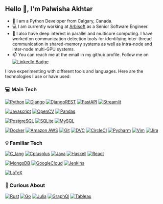 <h2>Hello 👋, I'm Palwisha Akhtar</h2> 

- 🐍 I am a Python Developer from Calgary, Canada.
- 💻 I am currently working at [Arbisoft](https://arbisoft.com/) as a Senior Software Engineer.
- 🔎 I also have deep interest in parallel and multicore computing. I have worked on communication detection tools for identifying inter-thread communication in shared-memory systems as well as intra-node and inter-node multi-GPU systems.
- 📫 You can reach me at the email in my github profile. Follow me on
<a href="https://www.linkedin.com/in/palwisha-akhtar"><img src="https://img.shields.io/badge/-LinkedIn-gray?style=for-the-badge&labelColor=0077B5&logo=LinkedIn" alt="LinkedIn Badge"></a>


I love experimenting with different tools and languages. Here are the technologies I use or have used:
 
<h3>💻 Main Tech</h3>

[![Python](https://img.shields.io/badge/Python-3776AB?style=for-the-badge&logo=python&logoColor=white&link=https://github.com/Palwisha-18/)](https://github.com/Palwisha-18/)
[![Django](https://img.shields.io/badge/-Django-092E20?style=for-the-badge&logo=django&link=https://github.com/Palwisha-18/)](https://github.com/Palwisha-18/)
[![DjangoREST](https://img.shields.io/badge/django%20rest-ff1709?style=for-the-badge&logo=django&logoColor=white&link=https://github.com/Palwisha-18/)](https://github.com/Palwisha-18/)
[![FastAPI](https://img.shields.io/badge/-FastAPI-black?style=for-the-badge&logo=fastapi&link=https://github.com/Palwisha-18/)](https://github.com/Palwisha-18/)
[![Streamlit](https://img.shields.io/badge/Streamlit-FF4B4B?style=for-the-badge&logo=Streamlit&logoColor=white&link=https://github.com/Palwisha-18/)](https://github.com/Palwisha-18/)

[![Javascript](https://img.shields.io/badge/JavaScript-323330?style=for-the-badge&logo=javascript&logoColor=F7DF1E&link=https://github.com/Palwisha-18/)](https://github.com/Palwisha-18/)
[![OpenCV](https://img.shields.io/badge/OpenCV-27338e?style=for-the-badge&logo=OpenCV&logoColor=white&link=https://github.com/Palwisha-18/)](https://github.com/Palwisha-18/)
[![Pandas](https://img.shields.io/badge/Pandas-2C2D72?style=for-the-badge&logo=pandas&logoColor=white&link=https://github.com/Palwisha-18/)](https://github.com/Palwisha-18/)


[![PostgreSQL](https://img.shields.io/badge/PostgreSQL-316192?style=for-the-badge&logo=postgresql&logoColor=white&link=https://github.com/Palwisha-18/)](https://github.com/Palwisha-18/)
[![SQLite](https://img.shields.io/badge/SQLite-07405E?style=for-the-badge&logo=sqlite&logoColor=white&link=https://github.com/Palwisha-18/)](https://github.com/Palwisha-18/)
[![MySQL](https://img.shields.io/badge/-MySQL-black?style=for-the-badge&logo=mysql&link=https://github.com/Palwisha-18/)](https://github.com/Palwisha-18/)

[![Docker](https://img.shields.io/badge/-Docker-black?style=for-the-badge&logo=docker&link=https://github.com/Palwisha-18/)](https://github.com/Palwisha-18/)
[![Amazon AWS](https://img.shields.io/badge/Amazon%20AWS-232F3E?style=for-the-badge&logo=amazon-aws&link=https://github.com/Palwisha-18/)](https://github.com/Palwisha-18/)
[![Git](https://img.shields.io/badge/Git-F05032.svg?style=for-the-badge&logo=git&logoColor=white&link=https://github.com/Palwisha-18/)](https://github.com/Palwisha-18/)
[![DVC](https://img.shields.io/badge/DVC-945DD6?style=for-the-badge&logo=dataversioncontrol&logoColor=white&link=https://github.com/Palwisha-18/)](https://github.com/Palwisha-18/)
[![CircleCI](https://img.shields.io/badge/circleci-%231572B6.svg?style=for-the-badge&logo=circleci&logoColor=white&link=https://github.com/Palwisha-18/)](https://github.com/Palwisha-18/)
[![Pycharm](https://img.shields.io/badge/PyCharm-000000.svg?&style=for-the-badge&logo=PyCharm&logoColor=white&link=https://github.com/Palwisha-18/)](https://github.com/Palwisha-18/)
[![Vim](https://img.shields.io/badge/VIM-%2311AB00.svg?&style=for-the-badge&logo=vim&logoColor=white&link=https://github.com/Palwisha-18/)](https://github.com/Palwisha-18/)
[![Jira](https://img.shields.io/badge/Jira-0052CC?style=for-the-badge&logo=Jira&logoColor=white&link=https://github.com/Palwisha-18/)](https://github.com/Palwisha-18/)


<h3>💡 Familiar Tech</h3>

[![C_lang](https://img.shields.io/badge/C-00599C?style=for-the-badge&logo=c&logoColor=white&link=https://github.com/Palwisha-18/)](https://github.com/Palwisha-18/)
[![Cplusplus](https://img.shields.io/badge/C%2B%2B-00599C?style=for-the-badge&logo=c%2B%2B&logoColor=white&link=https://github.com/Palwisha-18/)](https://github.com/Palwisha-18/)
[![Java](https://img.shields.io/badge/Java-ED8B00?style=for-the-badge&logo=java&logoColor=white&link=https://github.com/Palwisha-18/)](https://github.com/Palwisha-18/)
[![Haskell](https://img.shields.io/badge/Haskell-5D4F85?style=for-the-badge&logo=haskell&logoColor=white&link=https://github.com/Palwisha-18/)](https://github.com/Palwisha-18/)
[![React](https://img.shields.io/badge/React-20232A?style=for-the-badge&logo=react&logoColor=61DAFB&link=https://github.com/Palwisha-18/)](https://github.com/Palwisha-18/)

[![MongoDB](https://img.shields.io/badge/MongoDB-4EA94B?style=for-the-badge&logo=mongodb&logoColor=white&link=https://github.com/Palwisha-18/)](https://github.com/Palwisha-18/)
[![GoogleCloud](https://img.shields.io/badge/Google_Cloud-4285F4?style=for-the-badge&logo=google-cloud&logoColor=white&link=https://github.com/Palwisha-18/)](https://github.com/Palwisha-18/)
[![Jenkins](https://img.shields.io/badge/Jenkins-D24939?style=for-the-badge&logo=Jenkins&logoColor=white&link=https://github.com/Palwisha-18/)](https://github.com/Palwisha-18/)

[![LaTeX](https://img.shields.io/badge/LaTeX-008080?style=for-the-badge&logo=latex&logoColor=white&link=https://github.com/Palwisha-18/)](https://github.com/Palwisha-18/)


<h3>🧪 Curious About</h3>

[![Rust](https://img.shields.io/badge/Rust-000000?style=for-the-badge&logo=rust&logoColor=white&link=https://github.com/Palwisha-18/)](https://github.com/Palwisha-18/)
[![Go](https://img.shields.io/badge/Go-00ADD8?style=for-the-badge&logo=go&logoColor=white&link=https://github.com/Palwisha-18/)](https://github.com/Palwisha-18/)
[![Julia](https://img.shields.io/badge/Julia-9558B2?style=for-the-badge&logo=julia&logoColor=white&link=https://github.com/Palwisha-18/)](https://github.com/Palwisha-18/)
[![GraphQl](https://img.shields.io/badge/GraphQl-E10098?style=for-the-badge&logo=graphql&logoColor=white&link=https://github.com/Palwisha-18/)](https://github.com/Palwisha-18/)
[![Tableau](https://img.shields.io/badge/Tableau-E97627?style=for-the-badge&logo=Tableau&logoColor=white&link=https://github.com/Palwisha-18/)](https://github.com/Palwisha-18/)
